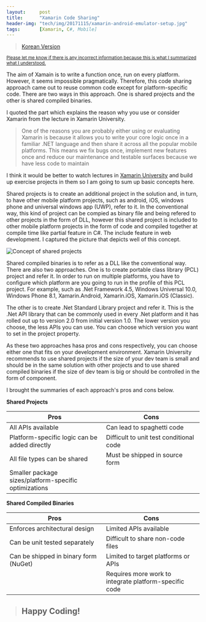 ```yaml
---
layout:     post
title:      "Xamarin Code Sharing"
header-img: "tech/img/20171115/xamarin-android-emulator-setup.jpg"
tags:       [Xamarin, C#, Mobile]
---
```

<blockquote>
<a href="{{ site.baseurl }}/tech/2017/12/01/xamarin-code-sharing-kr/">Korean Version</a>
</blockquote>
<p>
<u><small>
Please let me know if there is any incorrect information because this is what I summarized what I understood.
</small></u>
</p>
<p>
The aim of Xamain is to write a function once, run on every platform. However, it seems impossible pragmatically.
Therefore, this code sharing approach came out to reuse common code except for platform-specific code.
There are two ways in this approach. One is shared projects and the other is shared compiled binaries.
</p>
<p>
I quoted the part which explains the reason why you use or consider Xamarin from the lecture in Xamarin University.
</p>
<blockquote>
One of the reasons you are probably either using or evaluating Xamarin is because it allows you to write your core logic 
once in a familiar .NET language and then share it across all the popular mobile platforms. This means we fix bugs once, 
implement new features once and reduce our maintenance and testable surfaces because we have less code to maintain
</blockquote>
<p>
I think it would be better to watch lectures in <a href="https://university.xamarin.com/welcome" target="_blank">Xamarin University</a> and build up exercise projects in them so I am going to sum up basic concepts here.
</p>
<p>
Shared projects is to create an additional project in the solution and, in turn, to have other mobile platform projects, such as android, iOS, windows phone and universal windows app (UWP), refer to it. In the conventional way, this kind of project can be compied as binary file and being refered to other projects in the form of DLL, however this shared project is included to other mobile platform projects in the form of code and compiled together at compile time like partial feature in C#. The include feature in web development.
I captured the picture that depicts well of this concept.
</p>
<a class="popupImg">
    <img src="{{ site.baseurl }}/tech/img/20171201/3.png" alt="Concept of shared projects">
</a>
<p>
Shared compiled binaries is to refer as a DLL like the conventional way.
There are also two approaches. One is to create portable class library (PCL) project and refer it.
In order to run on multiple platforms, you have to configure which platform are you going to run in the profile of this PCL project.
For example, such as .Net Framework 4.5, Windows Universal 10.0, Windows Phone 8.1, Xamarin.Android, Xamarin.iOS, Xamarin.iOS (Classic).
</p>
<p>
The other is to create .Net Standard Library project and refer it.
This is the .Net API library that can be commonly used in every .Net platform and it has rolled out up to version 2.0 from initial version 1.0. The lower version you choose, the less APIs you can use. You can choose which version you want to set in the project property.
</p>
<p>
As these two approaches hasa pros and cons respectively, you can choose either one that fits on your development environment.
Xamarin University recommends to use shared projects if the size of your dev team is small and should be in the same solution with other projects and to use shared compiled binaries if the size of dev team is big or should be controlled in the form of component.

I brought the summaries of each approach's pros and cons below.
</p>
<p>
    <span><b>Shared Projects</b></span>
    <table class="table table-bordered table-condensed">
    <thead>
        <th width="50%" style="text-align:center;">Pros</th>
        <th width="50%" style="text-align:center;">Cons</th>
    </thead>
    <tbody>
    <tr>
        <td>All APIs available</td>
        <td>Can lead to spaghetti code</td>
    </tr>
    <tr>
        <td>Platform-specific logic can be added directly</td>
        <td>Difficult to unit test conditional code</td>
    </tr>
    <tr>
        <td>All file types can be shared</td>
        <td>Must be shipped in source form</td>
    </tr>
    <tr>
        <td>Smaller package sizes/platform-specific optimizations</td>
        <td></td>
    </tr>
    </tbody>
    </table>
</p>
<p>
    <span><b>Shared Compiled Binaries</b></span>
    <table class="table table-bordered table-condensed">
    <thead>
        <th width="50%" style="text-align:center;">Pros</th>
        <th width="50%" style="text-align:center;">Cons</th>
    </thead>
    <tbody>
    <tr>
        <td>Enforces architectural design</td>
        <td>Limited APIs available</td>
    </tr>
    <tr>
        <td>Can be unit tested separately</td>
        <td>Difficult to share non-code files</td>
    </tr>
    <tr>
        <td>Can be shipped in binary form (NuGet)</td>
        <td>Limited to target platforms or APIs</td>
    </tr>
    <tr>
        <td></td>
        <td>Requires more work to integrate platform-specific code</td>
    </tr>
    </tbody>
    </table>
</p>
<blockquote><h2 class="section-heading">Happy Coding!</h2></blockquote>